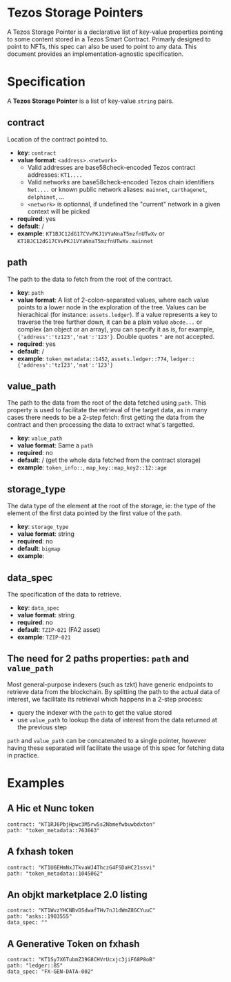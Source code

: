 Tezos Storage Pointers
======================

A Tezos Storage Pointer is a declarative list of key-value properties pointing to some content stored in a Tezos Smart Contract. Primarly designed to point to NFTs, this spec can also be used to point to any data. This document provides an implementation-agnostic specification.


# Specification

A **Tezos Storage Pointer** is a list of key-value `string` pairs.

## contract

Location of the contract pointed to.

* **key**: `contract`
* **value format**: `<address>.<network>`
  * Valid addresses are base58check-encoded Tezos contract addresses: `KT1....`
  * Valid networks are base58check-encoded Tezos chain identifiers `Net....` or known public network aliases: `mainnet`, `carthagenet`, `delphinet`, …
  * `<network>` is optionnal, if undefined the "current" network in a given context will be picked
* **required**: yes
* **default**: /
* **example**: `KT1BJC12dG17CVvPKJ1VYaNnaT5mzfnUTwXv` or `KT1BJC12dG17CVvPKJ1VYaNnaT5mzfnUTwXv.mainnet`


## path

The path to the data to fetch from the root of the contract.

* **key**: `path`
* **value format**: A list of 2-colon-separated values, where each value points to a lower node in the exploration of the tree. Values can be hierachical (for instance: `assets.ledger`). If a value represents a key to traverse the tree further down, it can be a plain value `abcde...` or complex (an object or an array), you can specify it as is, for example, `{'address':'tz123','nat':'123'}`. Double quotes `"` are not accepted.
* **required**: yes
* **default**: /
* **example**: `token_metadata::1452`, `assets.ledger::774`, `ledger::{'address':'tz123','nat':'123'}`

## value_path

The path to the data from the root of the data fetched using `path`. This property is used to facilitate the retrieval of the target data, as in many cases there needs to be a 2-step fetch: first getting the data from the contract and then processing the data to extract what's targetted.

* **key**: `value_path`
* **value format**: Same a `path`
* **required**: no
* **default**: / (get the whole data fetched from the contract storage)
* **example**: `token_info::`, `map_key::map_key2::12::age`

## storage_type

The data type of the element at the root of the storage, ie: the type of the element of the first data pointed by the first value of the `path`.

* **key**: `storage_type`
* **value format**: string
* **required**: no
* **default**: `bigmap`
* **example**:

## data_spec

The specification of the data to retrieve.

* **key**: `data_spec`
* **value format**: string
* **required**: no
* **default**: `TZIP-021` (FA2 asset)
* **example**: `TZIP-021`


## The need for 2 paths properties: `path` and `value_path`

Most general-purpose indexers (such as tzkt) have generic endpoints to retrieve data from the blockchain. By splitting the path to the actual data of interest, we facilitate its retrieval which happens in a 2-step process:

* query the indexer with the `path` to get the value stored
* use `value_path` to lookup the data of interest from the data returned at the previous step

`path` and `value_path` can be concatenated to a single pointer, however having these separated will facilitate the usage of this spec for fetching data in practice.


# Examples

## A Hic et Nunc token

```
contract: "KT1RJ6PbjHpwc3M5rw5s2Nbmefwbuwbdxton"
path: "token_metadata::763663"
```

## A fxhash token

```
contract: "KT1U6EHmNxJTkvaWJ4ThczG4FSDaHC21ssvi"
path: "token_metadata::1045062"
```

## An objkt marketplace 2.0 listing

```
contract: "KT1WvzYHCNBvDSdwafTHv7nJ1dWmZ8GCYuuC"
path: "asks::1903555"
data_spec: ""
```

## A Generative Token on fxhash

```
contract: "KT1Sy7X6TubmZ39G8CHVrUcxjc3jiF68P8oB"
path: "ledger::85"
data_spec: "FX-GEN-DATA-002"
```